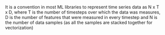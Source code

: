 It is a convention in most ML libraries to represent time series data as N x T x D,
where T is the number of timesteps over which the data was measures, D is the number
of features that were measured in every timestep and N is the number of data samples (as 
all the samples are stacked together for vectorization)
